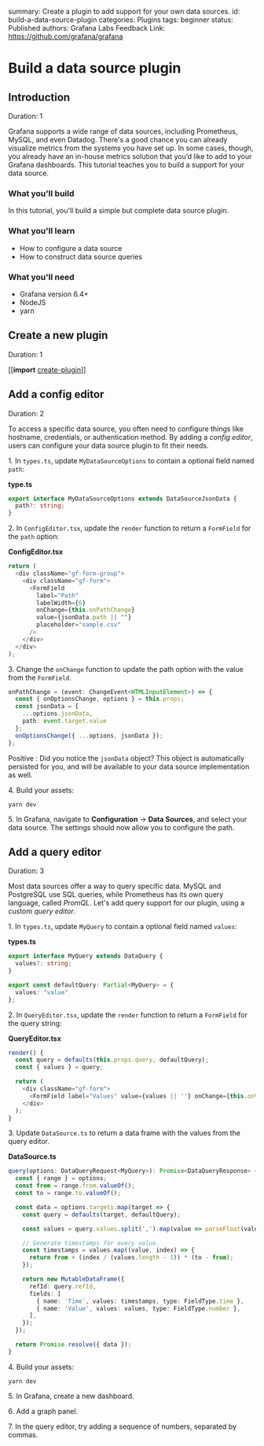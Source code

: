 summary: Create a plugin to add support for your own data sources.
id: build-a-data-source-plugin
categories: Plugins
tags: beginner
status: Published
authors: Grafana Labs
Feedback Link: https://github.com/grafana/grafana

# Build a data source plugin

## Introduction

Duration: 1

Grafana supports a wide range of data sources, including Prometheus, MySQL, and even Datadog. There's a good chance you can already visualize metrics from the systems you have set up. In some cases, though, you already have an in-house metrics solution that you’d like to add to your Grafana dashboards. This tutorial teaches you to build a support for your data source.

### What you'll build

In this tutorial, you'll build a simple but complete data source plugin.

### What you'll learn

- How to configure a data source
- How to construct data source queries

### What you'll need

- Grafana version 6.4+
- NodeJS
- yarn

## Create a new plugin

Duration: 1

[[**import** [create-plugin](shared/create-plugin.md)]]

## Add a config editor

Duration: 2

To access a specific data source, you often need to configure things like hostname, credentials, or authentication method. By adding a _config editor_, users can configure your data source plugin to fit their needs.

1\. In `types.ts`, update `MyDataSourceOptions` to contain a optional field named `path`:

**type.ts**

```ts
export interface MyDataSourceOptions extends DataSourceJsonData {
  path?: string;
}
```

2\. In `ConfigEditor.tsx`, update the `render` function to return a `FormField` for the `path` option:

**ConfigEditor.tsx**

```ts
return (
  <div className="gf-form-group">
    <div className="gf-form">
      <FormField
        label="Path"
        labelWidth={6}
        onChange={this.onPathChange}
        value={jsonData.path || ""}
        placeholder="sample.csv"
      />
    </div>
  </div>
);
```

3\. Change the `onChange` function to update the path option with the value from the `FormField`.

```ts
onPathChange = (event: ChangeEvent<HTMLInputElement>) => {
  const { onOptionsChange, options } = this.props;
  const jsonData = {
    ...options.jsonData,
    path: event.target.value
  };
  onOptionsChange({ ...options, jsonData });
};
```

Positive
: Did you notice the `jsonData` object? This object is automatically persisted for you, and will be available to your data source implementation as well.

4\. Build your assets:

```
yarn dev
```

5\. In Grafana, navigate to **Configuration** -> **Data Sources**, and select your data source. The settings should now allow you to configure the path.

## Add a query editor

Duration: 3

Most data sources offer a way to query specific data. MySQL and PostgreSQL use SQL queries, while Prometheus has its own query language, called _PromQL_. Let's add query support for our plugin, using a custom _query editor_.

1\. In `types.ts`, update `MyQuery` to contain a optional field named `values`:

**types.ts**

```ts
export interface MyQuery extends DataQuery {
  values?: string;
}
```

```ts
export const defaultQuery: Partial<MyQuery> = {
  values: "value"
};
```

2\. In `QueryEditor.tsx`, update the `render` function to return a `FormField` for the query string:

**QueryEditor.tsx**

```ts
render() {
  const query = defaults(this.props.query, defaultQuery);
  const { values } = query;

  return (
    <div className="gf-form">
      <FormField label="Values" value={values || ''} onChange={this.onValuesChange} />
    </div>
  );
}
```

3\. Update `DataSource.ts` to return a data frame with the values from the query editor.

**DataSource.ts**

```ts
query(options: DataQueryRequest<MyQuery>): Promise<DataQueryResponse> {
  const { range } = options;
  const from = range.from.valueOf();
  const to = range.to.valueOf();

  const data = options.targets.map(target => {
    const query = defaults(target, defaultQuery);

    const values = query.values.split(',').map(value => parseFloat(value));

    // Generate timestamps for every value.
    const timestamps = values.map((value, index) => {
      return from + (index / (values.length - 1)) * (to - from);
    });

    return new MutableDataFrame({
      refId: query.refId,
      fields: [
        { name: 'Time', values: timestamps, type: FieldType.time },
        { name: 'Value', values: values, type: FieldType.number },
      ],
    });
  });

  return Promise.resolve({ data });
}
```

4\. Build your assets:

```
yarn dev
```

5\. In Grafana, create a new dashboard.

6\. Add a graph panel.

7\. In the query editor, try adding a sequence of numbers, separated by commas.
